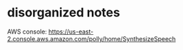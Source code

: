 # disorganized notes

AWS console: https://us-east-2.console.aws.amazon.com/polly/home/SynthesizeSpeech